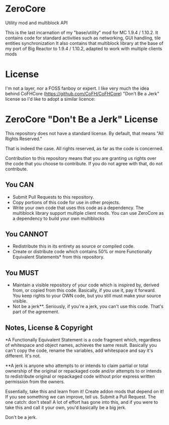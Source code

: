 # ZeroCore
Utility mod and multiblock API


This is the last incarnation of my "base/utility" mod for MC 1.9.4 / 1.10.2. It contains code for standard activities such as networking, GUI handling, tile entities synchronization
It also contains that multiblock library at the base of my port of Big Reactor to 1.9.4 / 1.10.2, adapted to work with multiple clients mods

# License

I'm not a layer, nor a FOSS fanboy or expert. I like very much the idea behind CoFHCore (https://github.com/CoFH/CoFHCore) "Don't Be a Jerk" license  so I'd like to adopt a similar licence:

# ZeroCore "Don't Be a Jerk" License

This repository does not have a standard license. By default, that means "All Rights Reserved."

That is indeed the case. All rights reserved, as far as the code is concerned.

Contribution to this repository means that you are granting us rights over the code that you choose to contribute. If you do not agree with that, do not contribute.

## You CAN

- Submit Pull Requests to this repository.
- Copy portions of this code for use in other projects.
- Write your own code that uses this code as a dependency. The multiblock library support multiple client mods. You can use ZeroCore as a dependency to build your own multiblocks

## You CANNOT

- Redistribute this in its entirety as source or compiled code.
- Create or distribute code which contains 50% or more Functionally Equivalent Statements* from this repository.

## You MUST

- Maintain a visible repository of your code which is inspired by, derived from, or copied from this code. Basically, if you use it, pay it forward. You keep rights to your OWN code, but you still must make your source visible.
- Not be a jerk**. Seriously, if you're a jerk, you can't use this code. That's part of the agreement.

## Notes, License & Copyright

*A Functionally Equivalent Statement is a code fragment which, regardless of whitespace and object names, achieves the same result. Basically you can't copy the code, rename the variables, add whitespace and say it's different. It's not.

**A jerk is anyone who attempts to or intends to claim partial or total ownership of the original or repackaged code and/or attempts to or intends to redistribute original or repackaged code without prior express written permission from the owners.

Essentially, take this and learn from it! Create addon mods that depend on it! If you see something we can improve, tell us. Submit a Pull Request. The one catch: don't steal! A lot of effort has gone into this, and if you were to take this and call it your own, you'd basically be a big jerk.

Don't be a jerk. 
